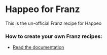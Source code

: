 # Happeo for Franz
This is the un-official Franz recipe for Happeo

### How to create your own Franz recipes:
* [Read the documentation](https://github.com/meetfranz/plugins)